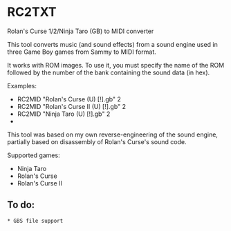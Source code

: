 # RC2TXT
Rolan's Curse 1/2/Ninja Taro (GB) to MIDI converter

This tool converts music (and sound effects) from a sound engine used in three Game Boy games from Sammy to MIDI format.

It works with ROM images. To use it, you must specify the name of the ROM followed by the number of the bank containing the sound data (in hex).

Examples:
* RC2MID "Rolan's Curse (U) [!].gb" 2
* RC2MID "Rolan's Curse II (U) [!].gb" 2
* RC2MID "Ninja Taro (U) [!].gb" 2
* 
This tool was based on my own reverse-engineering of the sound engine, partially based on disassembly of Rolan's Curse's sound code.

Supported games:
  * Ninja Taro
  * Rolan's Curse
  * Rolan's Curse II

  ## To do:
    * GBS file support
